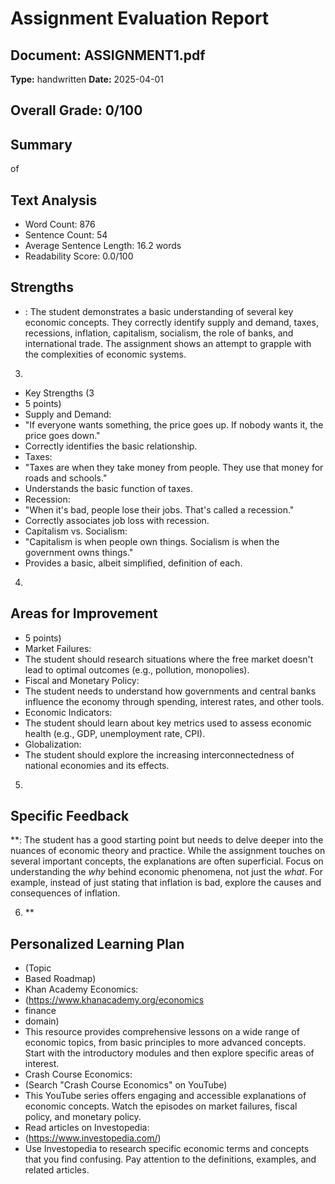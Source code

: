 # Assignment Evaluation Report

## Document: ASSIGNMENT1.pdf
**Type:** handwritten
**Date:** 2025-04-01

## Overall Grade: 0/100

## Summary
of

## Text Analysis
- Word Count: 876
- Sentence Count: 54
- Average Sentence Length: 16.2 words
- Readability Score: 0.0/100

## Strengths
- : The student demonstrates a basic understanding of several key economic concepts. They correctly identify supply and demand, taxes, recessions, inflation, capitalism, socialism, the role of banks, and international trade. The assignment shows an attempt to grapple with the complexities of economic systems.

3.
- Key Strengths (3
- 5 points)
- Supply and Demand:
- "If everyone wants something, the price goes up. If nobody wants it, the price goes down."
- Correctly identifies the basic relationship.
- Taxes:
- "Taxes are when they take money from people. They use that money for roads and schools."
- Understands the basic function of taxes.
- Recession:
- "When it's bad, people lose their jobs. That's called a recession."
- Correctly associates job loss with recession.
- Capitalism vs. Socialism:
- "Capitalism is when people own things. Socialism is when the government owns things."
- Provides a basic, albeit simplified, definition of each.

4.

## Areas for Improvement
- 5 points)
- Market Failures:
- The student should research situations where the free market doesn't lead to optimal outcomes (e.g., pollution, monopolies).
- Fiscal and Monetary Policy:
- The student needs to understand how governments and central banks influence the economy through spending, interest rates, and other tools.
- Economic Indicators:
- The student should learn about key metrics used to assess economic health (e.g., GDP, unemployment rate, CPI).
- Globalization:
- The student should explore the increasing interconnectedness of national economies and its effects.

5.

## Specific Feedback
**: The student has a good starting point but needs to delve deeper into the nuances of economic theory and practice. While the assignment touches on several important concepts, the explanations are often superficial. Focus on understanding the *why* behind economic phenomena, not just the *what*. For example, instead of just stating that inflation is bad, explore the causes and consequences of inflation.

6. **

## Personalized Learning Plan
- (Topic
- Based Roadmap)
- Khan Academy Economics:
- (https://www.khanacademy.org/economics
- finance
- domain)
- This resource provides comprehensive lessons on a wide range of economic topics, from basic principles to more advanced concepts. Start with the introductory modules and then explore specific areas of interest.
- Crash Course Economics:
- (Search "Crash Course Economics" on YouTube)
- This YouTube series offers engaging and accessible explanations of economic concepts. Watch the episodes on market failures, fiscal policy, and monetary policy.
- Read articles on Investopedia:
- (https://www.investopedia.com/)
- Use Investopedia to research specific economic terms and concepts that you find confusing. Pay attention to the definitions, examples, and related articles.
